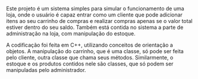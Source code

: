 Este projeto é um sistema simples para simular o funcionamento de uma loja, onde o usuário é capaz entrar como um cliente que pode adicionar itens ao seu carrinho de compras e realizar compras apenas se o valor total estiver dentro do seu saldo.
Também está contida no sistema a parte de administração na loja, com manipulação do estoque.

A codificação foi feita em C++, utilizando conceitos de orientação a objetos. A manipulação do carrinho, que é uma classe, só pode ser feita pelo cliente, outra classe que chama seus métodos.
Similarmente, o estoque e os produtos contidos nele são classes, que só podem ser manipuladas pelo administrador.
